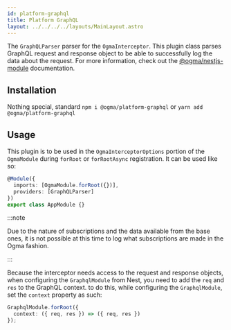 ```yaml
---
id: platform-graphql
title: Platform GraphQL
layout: ../../../../layouts/MainLayout.astro
---
```


The `GraphQLParser` parser for the `OgmaInterceptor`. This plugin class parses GraphQL request and response object to be able to successfully log the data about the request. For more information, check out the [@ogma/nestjs-module](/en/nestjs/module) documentation.

## Installation

Nothing special, standard `npm i @ogma/platform-graphql` or `yarn add @ogma/platform-graphql`

## Usage

This plugin is to be used in the `OgmaInterceptorOptions` portion of the `OgmaModule` during `forRoot` or `forRootAsync` registration. It can be used like so:

```ts
@Module({
  imports: [OgmaModule.forRoot({})],
  providers: [GraphQLParser]
})
export class AppModule {}
```

:::note

Due to the nature of subscriptions and the data available from the base ones, it is not possible at this time to log what subscriptions are made in the Ogma fashion.

:::

Because the interceptor needs access to the request and response objects, when configuring the `GraphqlModule` from Nest, you need to add the `req` and `res` to the GraphQL context. to do this, while configuring the `GraphqlModule`, set the `context` property as such:

```ts
GraphqlModule.forRoot({
  context: ({ req, res }) => ({ req, res })
});
```
